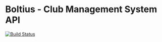 # Boltius - Club Management System API

[![Build Status](https://travis-ci.org/bdatdo0601/boltius-graphql-api.svg?branch=master)](https://travis-ci.org/bdatdo0601/boltius-graphql-api)

